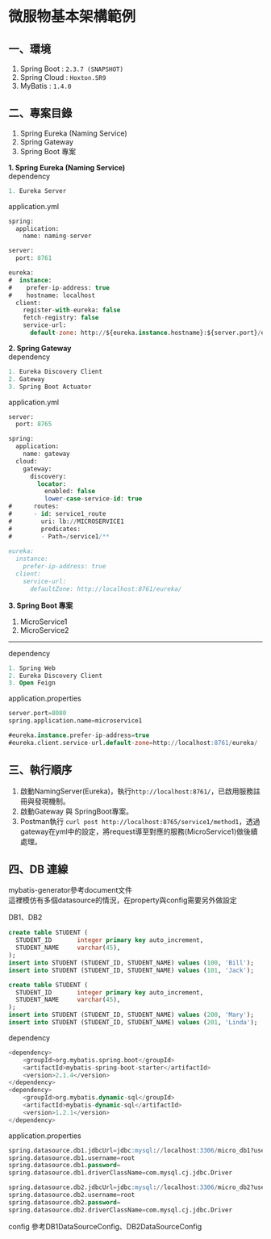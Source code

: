 # 微服物基本架構範例
**一、環境**
---
1. Spring Boot : `2.3.7 (SNAPSHOT)`
2. Spring Cloud : `Hoxton.SR9`
3. MyBatis : `1.4.0`

**二、專案目錄**
---
1. Spring Eureka (Naming Service)
2. Spring Gateway
3. Spring Boot 專案



**1. Spring Eureka (Naming Service)**  
dependency
```sql
1. Eureka Server
```

application.yml
```sql
spring:
  application:
    name: naming-server

server:
  port: 8761

eureka:
#  instance:
#    prefer-ip-address: true
#    hostname: localhost
  client:
    register-with-eureka: false
    fetch-registry: false
    service-url:
      default-zone: http://${eureka.instance.hostname}:${server.port}/eureka/ ##Eureka Server的位址

```

**2. Spring Gateway**  
dependency
```sql
1. Eureka Discovery Client
2. Gateway
3. Spring Boot Actuator 
```

application.yml
```sql
server:
  port: 8765

spring:
  application:
    name: gateway
  cloud:
    gateway:
      discovery:
        locator:
          enabled: false
          lower-case-service-id: true
#      routes:
#      - id: service1_route
#        uri: lb://MICROSERVICE1
#        predicates:
#        - Path=/service1/**
        
eureka:
  instance:
    prefer-ip-address: true
  client:
    service-url:
      defaultZone: http://localhost:8761/eureka/


```

**3. Spring Boot 專案**
1. MicroService1
2. MicroService2
----------------

dependency
```sql
1. Spring Web
2. Eureka Discovery Client
3. Open Feign
```

application.properties
```sql
server.port=8080
spring.application.name=microservice1

#eureka.instance.prefer-ip-address=true
#eureka.client.service-url.default-zone=http://localhost:8761/eureka/
```

**三、執行順序**
---
1. 啟動NamingServer(Eureka)，執行`http://localhost:8761/`，已啟用服務註冊與發現機制。
2. 啟動Gateway 與 SpringBoot專案。
3. Postman執行 `curl post http://localhost:8765/service1/method1`，透過gateway在yml中的設定，將request導至對應的服務(MicroService1)做後續處理。

**四、DB 連線**
---
mybatis-generator參考document文件  
這裡模仿有多個datasource的情況，在property與config需要另外做設定  

DB1、DB2
```sql
create table STUDENT (
  STUDENT_ID       integer primary key auto_increment,
  STUDENT_NAME     varchar(45),
);
insert into STUDENT (STUDENT_ID, STUDENT_NAME) values (100, 'Bill');
insert into STUDENT (STUDENT_ID, STUDENT_NAME) values (101, 'Jack');

create table STUDENT (
  STUDENT_ID       integer primary key auto_increment,
  STUDENT_NAME     varchar(45),
);
insert into STUDENT (STUDENT_ID, STUDENT_NAME) values (200, 'Mary');
insert into STUDENT (STUDENT_ID, STUDENT_NAME) values (201, 'Linda');
```

dependency
```sql
<dependency>
    <groupId>org.mybatis.spring.boot</groupId>
    <artifactId>mybatis-spring-boot-starter</artifactId>
    <version>2.1.4</version>
</dependency>
<dependency>
    <groupId>org.mybatis.dynamic-sql</groupId>
    <artifactId>mybatis-dynamic-sql</artifactId>
    <version>1.2.1</version>
</dependency>
```

application.properties
```sql
spring.datasource.db1.jdbcUrl=jdbc:mysql://localhost:3306/micro_db1?useUnicode=true&characterEncoding=UTF-8&serverTimezone=UTC&autoReconnect=true&failOverReadOnly=false
spring.datasource.db1.username=root
spring.datasource.db1.password=
spring.datasource.db1.driverClassName=com.mysql.cj.jdbc.Driver

spring.datasource.db2.jdbcUrl=jdbc:mysql://localhost:3306/micro_db2?useUnicode=true&characterEncoding=UTF-8&serverTimezone=UTC&autoReconnect=true&failOverReadOnly=false
spring.datasource.db2.username=root
spring.datasource.db2.password=
spring.datasource.db2.driverClassName=com.mysql.cj.jdbc.Driver
```

config 參考DB1DataSourceConfig、DB2DataSourceConfig
